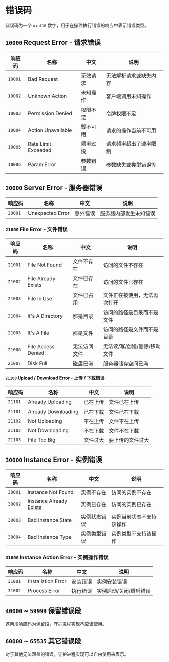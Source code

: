 # 错误码

错误码为一个 `uint16` 数字，用于在操作执行错误的响应中表示错误类型。

## `10000` Request Error - 请求错误

| 响应码     | 名称                  | 中文   | 说明          |
|---------|---------------------|------|-------------|
| `10001` | Bad Request         | 无效请求 | 无法解析请求或缺失内容 |
| `10002` | Unknown Action      | 未知操作 | 客户端调用未知操作   |
| `10003` | Permission Denied   | 权限不足 | 令牌权限不足      |
| `10004` | Action Unavailable  | 暂不可用 | 请求的操作当前不可用  |
| `10005` | Rate Limit Exceeded | 频率过快 | 请求频率超出了速率限制 |
| `10006` | Param Error         | 参数错误 | 参数缺失或类型错误等  |

## `20000` Server Error - 服务器错误

| 响应码     | 名称               | 中文   | 说明          |
|---------|------------------|------|-------------|
| `20001` | Unexpected Error | 意外错误 | 服务器内部发生未知错误 |

### `21000` File Error - 文件错误

| 响应码     | 名称                  | 中文     | 说明               |
|---------|---------------------|--------|------------------|
| `21001` | File Not Found      | 文件不存在  | 访问的文件不存在         |
| `21002` | File Already Exists | 文件已存在  | 访问的文件已存在         |
| `21003` | File In Use         | 文件已占用  | 文件正在被使用，无法再次打开   |
| `21004` | It's A Directory    | 那是目录   | 访问的路径是目录而不是文件    |
| `21005` | It's A File         | 那是文件   | 访问的路径是文件而不是目录    |
| `21006` | File Access Denied  | 无法访问文件 | 无法读/写/创建/删除/移动文件 |
| `21007` | Disk Full           | 磁盘已满   | 服务器储存空间已满        |

#### `21100` Upload / Download Error - 上传 / 下载错误

| 响应码     | 名称                  | 中文   | 说明       |
|---------|---------------------|------|----------|
| `21101` | Already Uploading   | 已在上传 | 文件已在上传   |
| `21101` | Already Downloading | 已在下载 | 文件已在下载   |
| `21102` | Not Uploading       | 不在上传 | 文件不在上传   |
| `21102` | Not Downloading     | 不在下载 | 文件不在下载   |
| `21103` | File Too Big        | 文件过大 | 要上传的文件过大 |

## `30000` Instance Error - 实例错误

| 响应码     | 名称                      | 中文     | 说明           |
|---------|-------------------------|--------|--------------|
| `30001` | Instance Not Found      | 实例不存在  | 访问的实例不存在     |
| `30002` | Instance Already Exists | 实例已存在  | 访问的实例已存在     |
| `30003` | Bad Instance State      | 实例状态错误 | 实例当前状态不支持该操作 |
| `30004` | Bad Instance Type       | 实例类型错误 | 实例类型不支持该操作   |

### `31000` Instance Action Error - 实例操作错误

| 响应码     | 名称                 | 中文   | 说明           |
|---------|--------------------|------|--------------|
| `31001` | Installation Error | 安装错误 | 实例安装错误       |
| `31002` | Process Error      | 执行错误 | 实例启动/关闭/重启错误 |

## `40000` ~ `59999` 保留错误段

这两段响应码为保留段，守护进程实现不应该使用。

## `60000` ~ `65535` 其它错误段

对于其他无法涵盖的错误，守护进程实现可以自由使用来表示。